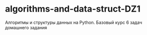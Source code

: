 # algorithms-and-data-struct-DZ1
Алгоритмы и структуры данных на Python. Базовый курс
6 задач домашнего задания
